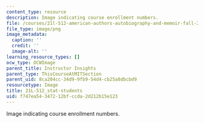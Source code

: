 ```yaml
---
content_type: resource
description: Image indicating course enrollment numbers.
file: /courses/21l-512-american-authors-autobiography-and-memoir-fall-2013/f747ea54347212bfccda2d212b15e123_21L-512_stat-students.png
file_type: image/png
image_metadata:
  caption: ''
  credit: ''
  image-alt: ''
learning_resource_types: []
ocw_type: OCWImage
parent_title: Instructor Insights
parent_type: ThisCourseAtMITSection
parent_uid: 8ca204cc-34d9-9fb9-54d4-cb25a8dbcbd9
resourcetype: Image
title: 21L-512_stat-students
uid: f747ea54-3472-12bf-ccda-2d212b15e123
---
```

Image indicating course enrollment numbers.

